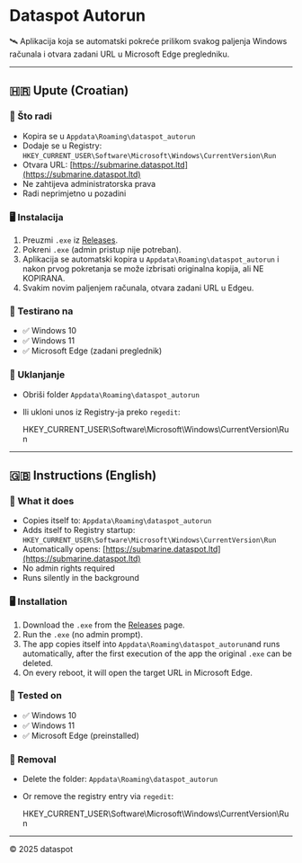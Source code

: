 # Dataspot Autorun

🛰️ Aplikacija koja se automatski pokreće prilikom svakog paljenja Windows računala i otvara zadani URL u Microsoft Edge pregledniku.

---

## 🇭🇷 Upute (Croatian)

### 🔧 Što radi

- Kopira se u `Appdata\Roaming\dataspot_autorun`
- Dodaje se u Registry:  
  `HKEY_CURRENT_USER\Software\Microsoft\Windows\CurrentVersion\Run`
- Otvara URL: [https://submarine.dataspot.ltd](https://submarine.dataspot.ltd)
- Ne zahtijeva administratorska prava
- Radi neprimjetno u pozadini

### 🖥️ Instalacija

1. Preuzmi `.exe` iz [Releases]((https://github.com/flaskarin/dataspot/releases)).
2. Pokreni `.exe` (admin pristup nije potreban).
3. Aplikacija se automatski kopira u `Appdata\Roaming\dataspot_autorun` i nakon prvog pokretanja se može izbrisati originalna kopija, ali NE KOPIRANA.
4. Svakim novim paljenjem računala, otvara zadani URL u Edgeu.

### 🧪 Testirano na

- ✅ Windows 10
- ✅ Windows 11
- ✅ Microsoft Edge (zadani preglednik)

### 🧼 Uklanjanje

- Obriši folder `Appdata\Roaming\dataspot_autorun`
- Ili ukloni unos iz Registry-ja preko `regedit`:
  
  HKEY_CURRENT_USER\Software\Microsoft\Windows\CurrentVersion\Run

---

## 🇬🇧 Instructions (English)

### 🔧 What it does

- Copies itself to:  `Appdata\Roaming\dataspot_autorun`
- Adds itself to Registry startup:  
  `HKEY_CURRENT_USER\Software\Microsoft\Windows\CurrentVersion\Run`
- Automatically opens: [https://submarine.dataspot.ltd](https://submarine.dataspot.ltd)
- No admin rights required
- Runs silently in the background

### 🖥️ Installation

1. Download the `.exe` from the [Releases](/(https://github.com/flaskarin/dataspot/releases)) page.
2. Run the `.exe` (no admin prompt).
3. The app copies itself into `Appdata\Roaming\dataspot_autorun`and runs automatically, after the first execution of the app the original `.exe` can be deleted.
4. On every reboot, it will open the target URL in Microsoft Edge.

### 🧪 Tested on

- ✅ Windows 10
- ✅ Windows 11
- ✅ Microsoft Edge (preinstalled)

### 🧼 Removal

- Delete the folder:  `Appdata\Roaming\dataspot_autorun`
- Or remove the registry entry via `regedit`:
  
  HKEY_CURRENT_USER\Software\Microsoft\Windows\CurrentVersion\Run

---

© 2025 dataspot
